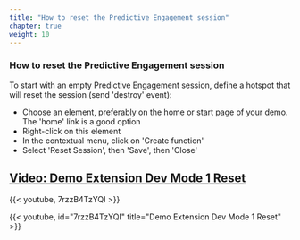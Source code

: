 ```yaml
---
title: "How to reset the Predictive Engagement session"
chapter: true
weight: 10
---
```


### How to reset the Predictive Engagement session
To start with an empty Predictive Engagement session, define a hotspot that will reset the session (send 'destroy' event):

- Choose an element, preferably on the home or start page of your demo. The 'home' link is a good option
- Right-click on this element
- In the contextual menu, click on 'Create function'
- Select 'Reset Session', then 'Save', then 'Close'

## [Video: Demo Extension Dev Mode 1 Reset](https://www.youtube.com/watch?v=7rzzB4TzYQI/)
{{< youtube, 7rzzB4TzYQI  >}}

{{< youtube, id="7rzzB4TzYQI" title="Demo Extension Dev Mode 1 Reset"  >}}

